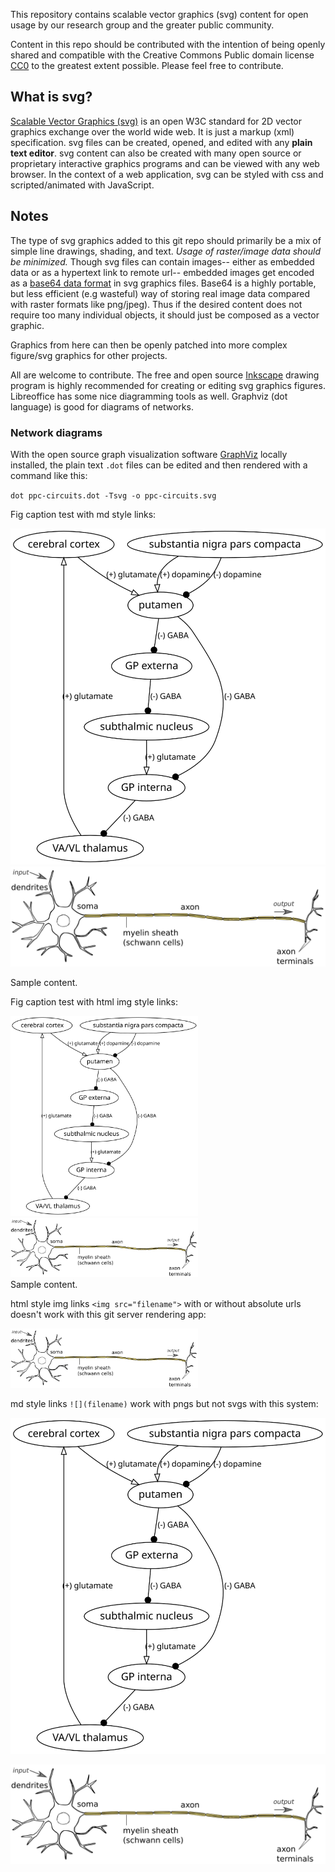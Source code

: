 This repository contains scalable vector graphics (svg) content for open usage by our research group and the greater public community.

Content in this repo should be contributed with the intention of being openly shared and compatible with the Creative Commons Public domain license [CC0](https://creativecommons.org/share-your-work/public-domain/cc0/) to the greatest extent possible. Please feel free to contribute.

## What is svg?

[Scalable Vector Graphics (svg)](https://en.wikipedia.org/wiki/Scalable_Vector_Graphics) is an open W3C standard for 2D vector graphics exchange over the world wide web. It is just a markup (xml) specification. svg files can be created, opened, and edited with any **plain text editor**. svg content can also be created with many open source or proprietary interactive graphics programs and can be viewed with any web browser. In the context of a web application, svg can be styled with css and scripted/animated with JavaScript.


## Notes

The type of svg graphics added to this git repo should primarily be a mix of simple line drawings, shading, and text. *Usage of raster/image data should be minimized.* Though svg files can contain images-- either as embedded data or as a hypertext link to remote url-- embedded images get encoded as a [base64 data format](https://developer.mozilla.org/en-US/docs/Web/HTTP/Basics_of_HTTP/Data_URIs) in svg graphics files. Base64 is a highly portable, but less efficient (e.g wasteful) way of storing real image data compared with raster formats like png/jpeg). Thus if the desired content does not require too many individual objects, it should just be composed as a vector graphic.

Graphics from here can then be openly patched into more complex figure/svg graphics for other projects.

All are welcome to contribute. The free and open source [Inkscape](https://inkscape.org) drawing program is highly recommended for creating or editing svg graphics figures. Libreoffice has some nice diagramming tools as well. Graphviz (dot language) is good for diagrams of networks.

<!-- Recommended workflow is to clone this repo locally, then make a working branch for yourself separate from the master branch while working on collaborative changes or adding new content. Then merge the changes with master. -->

### Network diagrams

With the open source graph visualization software [GraphViz](http://www.graphviz.org/) locally installed, the plain text `.dot` files can be edited and then rendered with a command like this:  

`dot ppc-circuits.dot -Tsvg -o ppc-circuits.svg`

Fig caption test with md style links:

<div>

![](basal-ganglia-circuits.svg)  
![](fig_motor-neuron-key.png)  

<figcaption>Sample content.</figcaption>
</div>


Fig caption test with html img style links:

<div>

<img src="basal-ganglia-circuits.svg" width="300px">
<img src="fig_motor-neuron-key.png" width="300px">

<figcaption>Sample content.</figcaption>
</div>

<Paste>


html style img links `<img src="filename">` with or without absolute urls doesn't work with this git server rendering app:  

<img src="fig_motor-neuron-key.png" width="300px">

md style links `![](filename)` work with pngs but not svgs with this system:  

![svg test](basal-ganglia-circuits.svg)

![png test](fig_motor-neuron-key.png)



